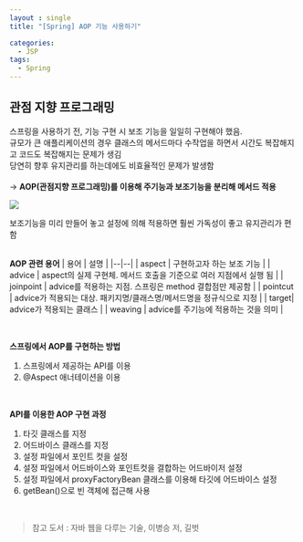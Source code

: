 ```yaml
---
layout : single
title: "[Spring] AOP 기능 사용하기"

categories:
  - JSP
tags:
  - Spring
---
```


## 관점 지향 프로그래밍

스프링을 사용하기 전, 기능 구현 시 보조 기능을 일일히 구현해야 했음.<br>규모가 큰 애플리케이션의 경우 클래스의 메서드마다 수작업을 하면서 시간도 복잡해지고 코드도 복잡해지는 문제가 생김<br>당연히 향후 유지관리를 하는데에도 비효율적인  문제가 발생함<br><br> → **AOP(관점지향 프로그래밍)를 이용해 주기능과 보조기능을 분리해 메서드 적용**

![](https://blog.kakaocdn.net/dn/PkW5T/btqGJwK59LX/kLkt0D318W93TQLTbdWF40/img.png)

보조기능을 미리 만들어 놓고 설정에 의해 적용하면 훨씬 가독성이 좋고 유지관리가 편함<br><br>

**AOP 관련 용어**
| 용어 | 설명 |
|--|--|
| aspect | 구현하고자 하는 보조 기능 |
| advice | aspect의 실제 구현체. 메서드 호출을 기준으로 여러 지점에서 실행 됨 |
| joinpoint | advice를 적용하는 지점. 스프링은 method 결합점만 제공함 |
| pointcut | advice가 적용되는 대상. 패키지명/클래스명/메서드명을 정규식으로 지정 |
| target| advice가 적용되는 클래스 |
| weaving | advice를 주기능에 적용하는 것을 의미 |

<br>

**스프링에서 AOP를 구현하는 방법**
1. 스프링에서 제공하는 API를 이용
2. @Aspect 애너테이션을 이용

<BR>

**API를 이용한 AOP 구현 과정**
1. 타깃 클래스를 지정 
2. 어드바이스 클래스를 지정
3. 설정 파일에서 포인트 컷을 설정
4. 설정 파일에서 어드바이스와 포인트컷을 결합하는 어드바이저 설정
5. 설정 파일에서 proxyFactoryBean 클래스를 이용해 타깃에 어드바이스 설정
6. getBean()으로 빈 객체에 접근해 사용

<BR>

> 참고 도서 : 자바 웹을 다루는 기술, 이병승 저, 길벗
